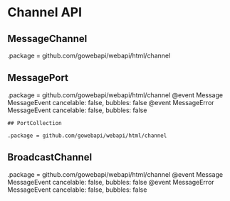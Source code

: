 # Channel API

## MessageChannel

.package = github.com/gowebapi/webapi/html/channel

## MessagePort

.package = github.com/gowebapi/webapi/html/channel
@event Message MessageEvent cancelable: false, bubbles: false
@event MessageError MessageEvent cancelable: false, bubbles: false

    ## PortCollection

    .package = github.com/gowebapi/webapi/html/channel

## BroadcastChannel

.package = github.com/gowebapi/webapi/html/channel
@event Message MessageEvent cancelable: false, bubbles: false
@event MessageError MessageEvent cancelable: false, bubbles: false
